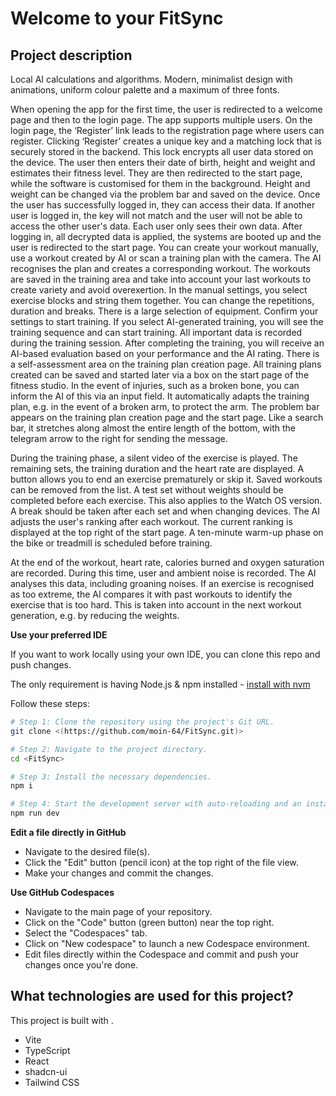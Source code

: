# Welcome to your FitSync

## Project description

Local AI calculations and algorithms. Modern, minimalist design with animations, uniform colour palette and a maximum of three fonts. 

When opening the app for the first time, the user is redirected to a welcome page and then to the login page. The app supports multiple users. On the login page, the ‘Register’ link leads to the registration page where users can register. Clicking ‘Register’ creates a unique key and a matching lock that is securely stored in the backend. This lock encrypts all user data stored on the device. The user then enters their date of birth, height and weight and estimates their fitness level. They are then redirected to the start page, while the software is customised for them in the background. Height and weight can be changed via the problem bar and saved on the device. Once the user has successfully logged in, they can access their data. If another user is logged in, the key will not match and the user will not be able to access the other user's data. Each user only sees their own data. After logging in, all decrypted data is applied, the systems are booted up and the user is redirected to the start page.
You can create your workout manually, use a workout created by AI or scan a training plan with the camera. The AI recognises the plan and creates a corresponding workout. The workouts are saved in the training area and take into account your last workouts to create variety and avoid overexertion. In the manual settings, you select exercise blocks and string them together. You can change the repetitions, duration and breaks. There is a large selection of equipment. Confirm your settings to start training. If you select AI-generated training, you will see the training sequence and can start training. All important data is recorded during the training session. After completing the training, you will receive an AI-based evaluation based on your performance and the AI rating. There is a self-assessment area on the training plan creation page. All training plans created can be saved and started later via a box on the start page of the fitness studio.
In the event of injuries, such as a broken bone, you can inform the AI of this via an input field. It automatically adapts the training plan, e.g. in the event of a broken arm, to protect the arm. The problem bar appears on the training plan creation page and the start page. Like a search bar, it stretches along almost the entire length of the bottom, with the telegram arrow to the right for sending the message. 

During the training phase, a silent video of the exercise is played. The remaining sets, the training duration and the heart rate are displayed. A button allows you to end an exercise prematurely or skip it. Saved workouts can be removed from the list. A test set without weights should be completed before each exercise. This also applies to the Watch OS version. A break should be taken after each set and when changing devices. The AI adjusts the user's ranking after each workout. The current ranking is displayed at the top right of the start page. A ten-minute warm-up phase on the bike or treadmill is scheduled before training. 

At the end of the workout, heart rate, calories burned and oxygen saturation are recorded. During this time, user and ambient noise is recorded. The AI analyses this data, including groaning noises. If an exercise is recognised as too extreme, the AI compares it with past workouts to identify the exercise that is too hard. This is taken into account in the next workout generation, e.g. by reducing the weights.



**Use your preferred IDE**

If you want to work locally using your own IDE, you can clone this repo and push changes. 

The only requirement is having Node.js & npm installed - [install with nvm](https://github.com/nvm-sh/nvm#installing-and-updating)

Follow these steps:

```sh
# Step 1: Clone the repository using the project's Git URL.
git clone <(https://github.com/moin-64/FitSync.git)>

# Step 2: Navigate to the project directory.
cd <FitSync>

# Step 3: Install the necessary dependencies.
npm i

# Step 4: Start the development server with auto-reloading and an instant preview.
npm run dev
```

**Edit a file directly in GitHub**

- Navigate to the desired file(s).
- Click the "Edit" button (pencil icon) at the top right of the file view.
- Make your changes and commit the changes.

**Use GitHub Codespaces**

- Navigate to the main page of your repository.
- Click on the "Code" button (green button) near the top right.
- Select the "Codespaces" tab.
- Click on "New codespace" to launch a new Codespace environment.
- Edit files directly within the Codespace and commit and push your changes once you're done.

## What technologies are used for this project?

This project is built with .

- Vite
- TypeScript
- React
- shadcn-ui
- Tailwind CSS
